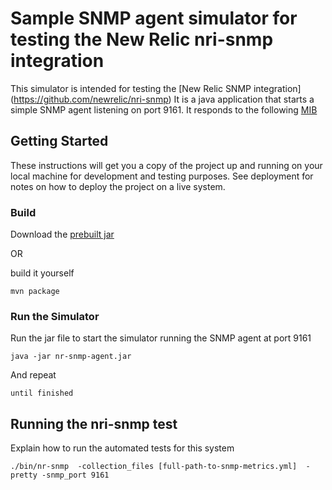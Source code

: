 # Sample SNMP agent simulator for testing the New Relic nri-snmp integration

This simulator is intended for testing the [New Relic SNMP integration] (https://github.com/newrelic/nri-snmp)
It is a java application that starts a simple SNMP agent listening on port 9161. It responds to the following [MIB](https://github.com/preddy-newrelic/snmp-agent-simulator/blob/master/NR-SNMP-MIB.txt)

## Getting Started

These instructions will get you a copy of the project up and running on your local machine for development and testing purposes. See deployment for notes on how to deploy the project on a live system.

### Build 

Download the [prebuilt jar](https://github.com/preddy-newrelic/snmp-agent-simulator/releases)

OR 

build it yourself

```
mvn package
```

### Run the Simulator

Run the jar file to start the simulator running the SNMP agent at port 9161

```
java -jar nr-snmp-agent.jar
```

And repeat

```
until finished
```


## Running the nri-snmp test

Explain how to run the automated tests for this system

```
./bin/nr-snmp  -collection_files [full-path-to-snmp-metrics.yml]  -pretty -snmp_port 9161
```


